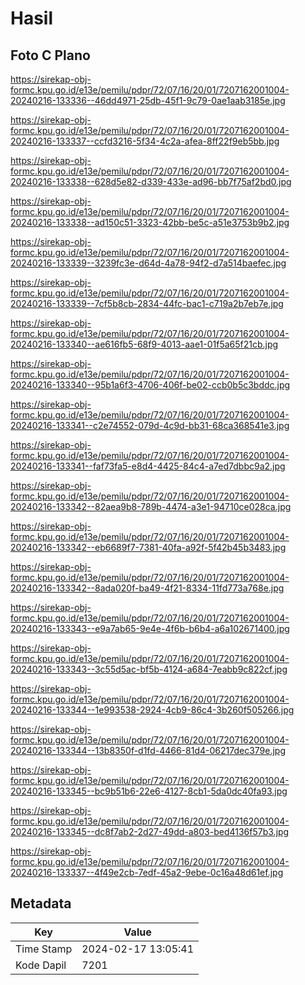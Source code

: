 # Hasil

## Foto C Plano

https://sirekap-obj-formc.kpu.go.id/e13e/pemilu/pdpr/72/07/16/20/01/7207162001004-20240216-133336--46dd4971-25db-45f1-9c79-0ae1aab3185e.jpg

https://sirekap-obj-formc.kpu.go.id/e13e/pemilu/pdpr/72/07/16/20/01/7207162001004-20240216-133337--ccfd3216-5f34-4c2a-afea-8ff22f9eb5bb.jpg

https://sirekap-obj-formc.kpu.go.id/e13e/pemilu/pdpr/72/07/16/20/01/7207162001004-20240216-133338--628d5e82-d339-433e-ad96-bb7f75af2bd0.jpg

https://sirekap-obj-formc.kpu.go.id/e13e/pemilu/pdpr/72/07/16/20/01/7207162001004-20240216-133338--ad150c51-3323-42bb-be5c-a51e3753b9b2.jpg

https://sirekap-obj-formc.kpu.go.id/e13e/pemilu/pdpr/72/07/16/20/01/7207162001004-20240216-133339--3239fc3e-d64d-4a78-94f2-d7a514baefec.jpg

https://sirekap-obj-formc.kpu.go.id/e13e/pemilu/pdpr/72/07/16/20/01/7207162001004-20240216-133339--7cf5b8cb-2834-44fc-bac1-c719a2b7eb7e.jpg

https://sirekap-obj-formc.kpu.go.id/e13e/pemilu/pdpr/72/07/16/20/01/7207162001004-20240216-133340--ae616fb5-68f9-4013-aae1-01f5a65f21cb.jpg

https://sirekap-obj-formc.kpu.go.id/e13e/pemilu/pdpr/72/07/16/20/01/7207162001004-20240216-133340--95b1a6f3-4706-406f-be02-ccb0b5c3bddc.jpg

https://sirekap-obj-formc.kpu.go.id/e13e/pemilu/pdpr/72/07/16/20/01/7207162001004-20240216-133341--c2e74552-079d-4c9d-bb31-68ca368541e3.jpg

https://sirekap-obj-formc.kpu.go.id/e13e/pemilu/pdpr/72/07/16/20/01/7207162001004-20240216-133341--faf73fa5-e8d4-4425-84c4-a7ed7dbbc9a2.jpg

https://sirekap-obj-formc.kpu.go.id/e13e/pemilu/pdpr/72/07/16/20/01/7207162001004-20240216-133342--82aea9b8-789b-4474-a3e1-94710ce028ca.jpg

https://sirekap-obj-formc.kpu.go.id/e13e/pemilu/pdpr/72/07/16/20/01/7207162001004-20240216-133342--eb6689f7-7381-40fa-a92f-5f42b45b3483.jpg

https://sirekap-obj-formc.kpu.go.id/e13e/pemilu/pdpr/72/07/16/20/01/7207162001004-20240216-133342--8ada020f-ba49-4f21-8334-11fd773a768e.jpg

https://sirekap-obj-formc.kpu.go.id/e13e/pemilu/pdpr/72/07/16/20/01/7207162001004-20240216-133343--e9a7ab65-9e4e-4f6b-b6b4-a6a102671400.jpg

https://sirekap-obj-formc.kpu.go.id/e13e/pemilu/pdpr/72/07/16/20/01/7207162001004-20240216-133343--3c55d5ac-bf5b-4124-a684-7eabb9c822cf.jpg

https://sirekap-obj-formc.kpu.go.id/e13e/pemilu/pdpr/72/07/16/20/01/7207162001004-20240216-133344--1e993538-2924-4cb9-86c4-3b260f505266.jpg

https://sirekap-obj-formc.kpu.go.id/e13e/pemilu/pdpr/72/07/16/20/01/7207162001004-20240216-133344--13b8350f-d1fd-4466-81d4-06217dec379e.jpg

https://sirekap-obj-formc.kpu.go.id/e13e/pemilu/pdpr/72/07/16/20/01/7207162001004-20240216-133345--bc9b51b6-22e6-4127-8cb1-5da0dc40fa93.jpg

https://sirekap-obj-formc.kpu.go.id/e13e/pemilu/pdpr/72/07/16/20/01/7207162001004-20240216-133345--dc8f7ab2-2d27-49dd-a803-bed4136f57b3.jpg

https://sirekap-obj-formc.kpu.go.id/e13e/pemilu/pdpr/72/07/16/20/01/7207162001004-20240216-133337--4f49e2cb-7edf-45a2-9ebe-0c16a48d61ef.jpg


## Metadata

| Key        | Value               |
| ---------- | ------------------- |
| Time Stamp | 2024-02-17 13:05:41 |
| Kode Dapil | 7201                |



